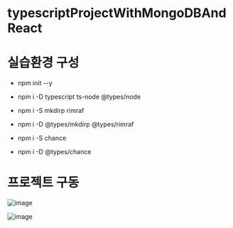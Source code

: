 # typescriptProjectWithMongoDBAndReact

# 실습환경 구성
- npm init --y 
- npm i -D typescript ts-node @types/node 

- npm i -S mkdirp rimraf 
- npm i -D @types/mkdirp @types/rimraf 

- npm i -S chance 
- npm i -D @types/chance <br>



# 프로젝트 구동
![image](https://user-images.githubusercontent.com/71717840/210766390-f5682c35-6409-41cb-9c76-4caeb33881e2.png)


![image](https://user-images.githubusercontent.com/71717840/210766450-791bde9e-9efe-4f9e-a1ca-cdc53ce6e215.png)
